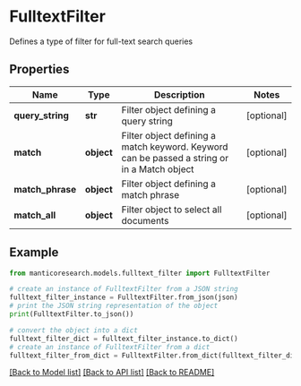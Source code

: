 # FulltextFilter

Defines a type of filter for full-text search queries

## Properties

Name | Type | Description | Notes
------------ | ------------- | ------------- | -------------
**query_string** | **str** | Filter object defining a query string | [optional] 
**match** | **object** | Filter object defining a match keyword. Keyword can be passed a string or in a Match object | [optional] 
**match_phrase** | **object** | Filter object defining a match phrase | [optional] 
**match_all** | **object** | Filter object to select all documents | [optional] 

## Example

```python
from manticoresearch.models.fulltext_filter import FulltextFilter

# create an instance of FulltextFilter from a JSON string
fulltext_filter_instance = FulltextFilter.from_json(json)
# print the JSON string representation of the object
print(FulltextFilter.to_json())

# convert the object into a dict
fulltext_filter_dict = fulltext_filter_instance.to_dict()
# create an instance of FulltextFilter from a dict
fulltext_filter_from_dict = FulltextFilter.from_dict(fulltext_filter_dict)
```
[[Back to Model list]](../README.md#documentation-for-models) [[Back to API list]](../README.md#documentation-for-api-endpoints) [[Back to README]](../README.md)


